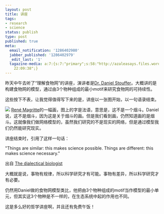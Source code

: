 ```yaml
---
layout: post
title: 讲座
tags:
- research
- science
status: publish
type: post
published: true
meta:
  email_notification: '1286402980'
  jabber_published: '1286402979'
  _edit_last: '1'
  tagazine-media: a:7:{s:7:"primary";s:58:"http://azaleasays.files.wordpress.com/2010/10/modern31.jpg";s:6:"images";a:1:{s:58:"http://azaleasays.files.wordpress.com/2010/10/modern31.jpg";a:6:{s:8:"file_url";s:58:"http://azaleasays.files.wordpress.com/2010/10/modern31.jpg";s:5:"width";s:4:"1442";s:6:"height";s:4:"1005";s:4:"type";s:5:"image";s:4:"area";s:7:"1449210";s:9:"file_path";s:0:"";}}s:6:"videos";a:0:{}s:11:"image_count";s:1:"1";s:6:"author";s:7:"4875032";s:7:"blog_id";s:8:"14888982";s:9:"mod_stamp";s:19:"2010-10-06
    22:09:38";}
---
```

昨天中午去听了“理解食物网”的讲座，演讲者是<a href="http://ieg.ebd.csic.es/DanielStouffer/" target="_blank">Dr. Daniel Stouffer</a>。大概讲的是构建食物网的模型，通过由3个物种组成的最小motif来研究食物网的可持续性。

这些按下不表，让我觉得值得写下来的是，讲座以一张图开始，以一句语录结束。


![](https://dl.dropboxusercontent.com/u/308058/blogimages/2010/10/modern31.jpg)
<a href="http://en.wikipedia.org/wiki/Ren%C3%A9_Magritte" target="_blank">René Magritte</a>的一幅画，图上的字是法语，意思是，这不是一个烟斗。Daniel说，这不是烟斗，因为这是关于烟斗的画。但是我们看到画，仍然知道画的是烟斗。这就像我们做网络模型的，虽然我们研究的不是现实的网络，但是通过模型我们仍然能研究现实。

讲座结束时，引用了这样一句话：

"Things are similar: this makes science possible. Things are different: this makes science necessary."

出自 <a href="http://books.google.com/books?id=DKK--xiZKeoC&amp;printsec=frontcover&amp;dq=The+dialectical+biologist&amp;hl=en&amp;ei=HvKsTO_iBYG8lQeoqdGQCQ&amp;sa=X&amp;oi=book_result&amp;ct=result&amp;resnum=1&amp;ved=0CC0Q6AEwAA#v=onepage&amp;q&amp;f=false" target="_blank">The dialectical biologist</a>

大概就是说，事物有规律，所以科学研究才有可能。事物有差异，所以科学研究才有必要。

仍然用Daniel做的食物网模型类比，他把由3个物种组成的motif当作模型的最小单元，但其实这3个物种是不一样的，在生态系统中起的作用也不同。

这是多么好的哲学讲座啊，并且还有免费午饭！
